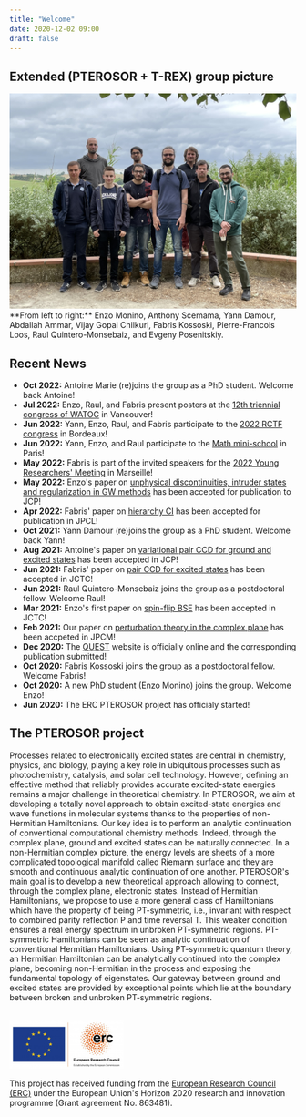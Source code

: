 ```yaml
---
title: "Welcome"
date: 2020-12-02 09:00
draft: false
---
```


## Extended (PTEROSOR + T-REX) group picture

<img src="img/group.jpg" width="600">
**From left to right:** Enzo Monino, Anthony Scemama, Yann Damour, Abdallah Ammar, Vijay Gopal Chilkuri, Fabris Kossoski, Pierre-Francois Loos, Raul Quintero-Monsebaiz, and Evgeny Posenitskiy.

## Recent News

* **Oct 2022:** Antoine Marie (re)joins the group as a PhD student. Welcome back Antoine!
* **Jul 2022:** Enzo, Raul, and Fabris present posters at the [12th triennial congress of WATOC](https://www.cheminst.ca/conference/watoc-2020/) in Vancouver!
* **Jun 2022:** Yann, Enzo, Raul, and Fabris participate to the [2022 RCTF congress](https://rctf2022.sciencesconf.org) in Bordeaux!
* **Jun 2022:** Yann, Enzo, and Raul participate to the [Math mini-school](https://wiki.lct.jussieu.fr/gdrnbody/index.php/MINI-SCHOOL_2022) in Paris!
* **May 2022:** Fabris is part of the invited speakers for the [2022 Young Researchers' Meeting](https://www.etsfyrm2022.com/invited-speakers#h.yhdsaayicnzo) in Marseille!
* **May 2022:** Enzo's paper on [unphysical discontinuities, intruder states and regularization in GW methods](https://arxiv.org/pdf/2202.11589.pdf) has been accepted for publication to JCP!
* **Apr 2022:** Fabris' paper on [hierarchy CI](https://pubs.acs.org/doi/10.1021/acs.jpclett.2c00730?ref=PDF) has been accepted for publication in JPCL!
* **Oct 2021:** Yann Damour (re)joins the group as a PhD student. Welcome back Yann!
* **Aug 2021:** Antoine's paper on [variational pair CCD for ground and excited states](https://aip.scitation.org/doi/full/10.1063/5.0060698) has been accepted in JCP! 
* **Jun 2021:** Fabris' paper on [pair CCD for excited states](https://pubs.acs.org/doi/pdf/10.1021/acs.jctc.1c00348) has been accepted in JCTC! 
* **Jun 2021:** Raul Quintero-Monsebaiz joins the group as a postdoctoral fellow. Welcome Raul!
* **Mar 2021:** Enzo's first paper on [spin-flip BSE](https://dx.doi.org/10.1021/acs.jctc.1c00074) has been accepted in JCTC! 
* **Feb 2021:** Our paper on [perturbation theory in the complex plane]("https://dx.doi.org/10.1088/1361-648X/abe795) has been accpeted in JPCM!
* **Dec 2020:** The [QUEST](https://lcpq.github.io/QUESTDB_website) website is officially online and the corresponding publication submitted!
* **Oct 2020:** Fabris Kossoski joins the group as a postdoctoral fellow. Welcome Fabris!
* **Oct 2020:** A new PhD student (Enzo Monino) joins the group. Welcome Enzo!
* **Jun 2020:** The ERC PTEROSOR project has officialy started!

## The PTEROSOR project

Processes related to electronically excited states are central in chemistry, physics, and biology, playing a key role in ubiquitous processes such as photochemistry, catalysis, and solar cell technology. However, defining an effective method that reliably provides accurate excited-state energies remains a major challenge in theoretical chemistry. In PTEROSOR, we aim at developing a totally novel approach to obtain excited-state energies and wave functions in molecular systems thanks to the properties of non-Hermitian Hamiltonians. Our key idea is to perform an analytic continuation of conventional computational chemistry methods. Indeed, through the complex plane, ground and excited states can be naturally connected. In a non-Hermitian complex picture, the energy levels are sheets of a more complicated topological manifold called Riemann surface and they are smooth and continuous analytic continuation of one another. PTEROSOR's main goal is to develop a new theoretical approach allowing to connect, through the complex plane, electronic states. Instead of Hermitian Hamiltonians, we propose to use a more general class of Hamiltonians which have the property of being PT-symmetric, i.e., invariant with respect to combined parity reflection P and time reversal T. This weaker condition ensures a real energy spectrum in unbroken PT-symmetric regions. PT-symmetric Hamiltonians can be seen as analytic continuation of conventional Hermitian Hamiltonians. Using PT-symmetric quantum theory, an Hermitian Hamiltonian can be analytically continued into the complex plane, becoming non-Hermitian in the process and exposing the fundamental topology of eigenstates. Our gateway between ground and excited states are provided by exceptional points which lie at the boundary between broken and unbroken PT-symmetric regions.
<br><br>

<img src="img/ERC.png" width="200">

This project has received funding from the [European Research Council (ERC)](https://erc.europa.eu)
under the European Union's Horizon 2020 research and innovation programme (Grant agreement No. 863481).

